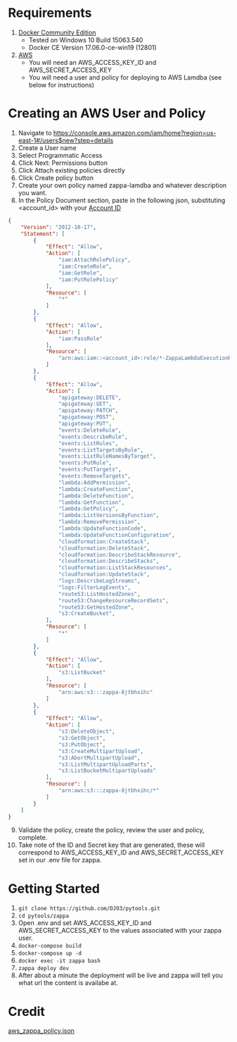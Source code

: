 # Requirements
1. [Docker Community Edition](https://www.docker.com/community-edition)
    * Tested on Windows 10 Build 15063.540
    * Docker CE Version 17.06.0-ce-win19 (12801)
2. [AWS](https://aws.amazon.com)
    * You will need an AWS_ACCESS_KEY_ID and AWS_SECRET_ACCESS_KEY
    * You will need a user and policy for deploying to AWS Lamdba (see below for instructions)

# Creating an AWS User and Policy
1. Navigate to https://console.aws.amazon.com/iam/home?region=us-east-1#/users$new?step=details
2. Create a User name
3. Select Programmatic Access
4. Click Next: Permissions button
5. Click Attach existing policies directly
6. Click Create policy button
7. Create your own policy named zappa-lamdba and whatever description you want.
8. In the Policy Document section, paste in the following json, substituting <account_id> with your [Account ID](http://docs.aws.amazon.com/IAM/latest/UserGuide/console_account-alias.html) 

```json
{
    "Version": "2012-10-17",
    "Statement": [
        {
            "Effect": "Allow",
            "Action": [
                "iam:AttachRolePolicy",
                "iam:CreateRole",
                "iam:GetRole",
                "iam:PutRolePolicy"
            ],
            "Resource": [
                "*"
            ]
        },
        {
            "Effect": "Allow",
            "Action": [
                "iam:PassRole"
            ],
            "Resource": [
                "arn:aws:iam::<account_id>:role/*-ZappaLambdaExecutionRole"
            ]
        },
        {
            "Effect": "Allow",
            "Action": [
                "apigateway:DELETE",
                "apigateway:GET",
                "apigateway:PATCH",
                "apigateway:POST",
                "apigateway:PUT",
                "events:DeleteRule",
                "events:DescribeRule",
                "events:ListRules",
                "events:ListTargetsByRule",
                "events:ListRuleNamesByTarget",
                "events:PutRule",
                "events:PutTargets",
                "events:RemoveTargets",
                "lambda:AddPermission",
                "lambda:CreateFunction",
                "lambda:DeleteFunction",
                "lambda:GetFunction",
                "lambda:GetPolicy",
                "lambda:ListVersionsByFunction",
                "lambda:RemovePermission",
                "lambda:UpdateFunctionCode",
                "lambda:UpdateFunctionConfiguration",
                "cloudformation:CreateStack",
                "cloudformation:DeleteStack",
                "cloudformation:DescribeStackResource",
                "cloudformation:DescribeStacks",
                "cloudformation:ListStackResources",
                "cloudformation:UpdateStack",
                "logs:DescribeLogStreams",
                "logs:FilterLogEvents",
                "route53:ListHostedZones",
                "route53:ChangeResourceRecordSets",
                "route53:GetHostedZone",
                "s3:CreateBucket",
            ],
            "Resource": [
                "*"
            ]
        },
        {
            "Effect": "Allow",
            "Action": [
                "s3:ListBucket"
            ],
            "Resource": [
                "arn:aws:s3:::zappa-8jtbhxihc"
            ]
        },
        {
            "Effect": "Allow",
            "Action": [
                "s3:DeleteObject",
                "s3:GetObject",
                "s3:PutObject",
                "s3:CreateMultipartUpload",
                "s3:AbortMultipartUpload",
                "s3:ListMultipartUploadParts",
                "s3:ListBucketMultipartUploads"
            ],
            "Resource": [
                "arn:aws:s3:::zappa-8jtbhxihc/*"
            ]
        }
    ]
}
```
9. Validate the policy, create the policy, review the user and policy, complete.
10. Take note of the ID and Secret key that are generated, these will correspond to AWS_ACCESS_KEY_ID and AWS_SECRET_ACCESS_KEY set in our .env file for zappa. 

# Getting Started
1. `git clone https://github.com/DJO3/pytools.git`
2. `cd pytools/zappa`
4. Open .env and set AWS_ACCESS_KEY_ID and AWS_SECRET_ACCESS_KEY to the values associated with your zappa user. 
5. `docker-compose build`
6. `docker-compose up -d`
7. `docker exec -it zappa bash`
8. `zappa deploy dev`
9. After about a minute the deployment will be live and zappa will tell you what url the content is availabe at. 

# Credit
[aws_zappa_policy.json](https://github.com/Miserlou/Zappa/issues/244)